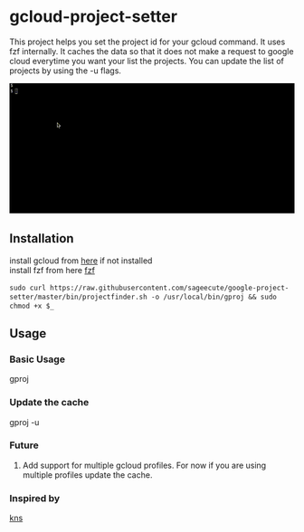 # gcloud-project-setter

This project helps you set the project id for your gcloud command.
It uses fzf internally.
It caches the data so that it does not make a request to google cloud everytime you want your list the projects.
You can update the list of projects by using the -u flags.

![Demo](.github/gproj-recording.gif)

## Installation

install gcloud from [here](https://cloud.google.com/sdk/docs/quickstarts) if not installed  
install fzf from here [fzf](https://github.com/junegunn/fzf)

```
sudo curl https://raw.githubusercontent.com/sageecute/google-project-setter/master/bin/projectfinder.sh -o /usr/local/bin/gproj && sudo chmod +x $_
```

## Usage

### Basic Usage
gproj

### Update the cache

gproj -u 

### Future

1. Add support for multiple gcloud profiles. For now if you are using multiple profiles update the cache.

### Inspired by

[kns](https://github.com/blendle/kns)
